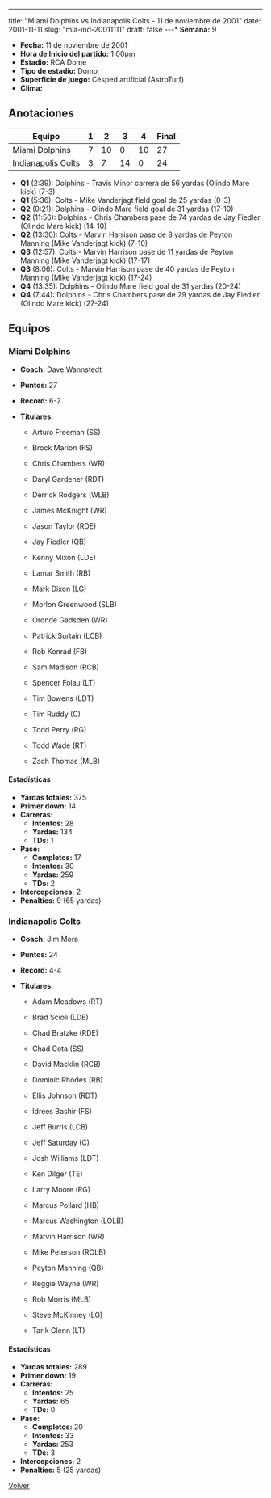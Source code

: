 ---
title: "Miami Dolphins vs Indianapolis Colts - 11 de noviembre de 2001"
date: 2001-11-11
slug: "mia-ind-20011111"
draft: false
---* **Semana:** 9
* **Fecha:** 11 de noviembre de 2001
* **Hora de Inicio del partido:** 1:00pm
* **Estadio:** RCA Dome
* **Tipo de estadio:** Domo
* **Superficie de juego:** Césped artificial (AstroTurf)
* **Clima:** 




## Anotaciones
| Equipo | 1 | 2 | 3 | 4 | Final |
|--------|---|---|---|---|-------|
| Miami Dolphins  | 7 | 10 | 0 | 10  | 27 |
| Indianapolis Colts  | 3 | 7 | 14 | 0  | 24 |
* **Q1** (2:39): Dolphins - Travis Minor carrera de 56 yardas (Olindo Mare kick) (7-3)
* **Q1** (5:36): Colts - Mike Vanderjagt field goal de 25 yardas (0-3)
* **Q2** (0:21): Dolphins - Olindo Mare field goal de 31 yardas (17-10)
* **Q2** (11:56): Dolphins - Chris Chambers pase de 74 yardas de Jay Fiedler (Olindo Mare kick) (14-10)
* **Q2** (13:30): Colts - Marvin Harrison pase de 8 yardas de Peyton Manning (Mike Vanderjagt kick) (7-10)
* **Q3** (12:57): Colts - Marvin Harrison pase de 11 yardas de Peyton Manning (Mike Vanderjagt kick) (17-17)
* **Q3** (8:06): Colts - Marvin Harrison pase de 40 yardas de Peyton Manning (Mike Vanderjagt kick) (17-24)
* **Q4** (13:35): Dolphins - Olindo Mare field goal de 31 yardas (20-24)
* **Q4** (7:44): Dolphins - Chris Chambers pase de 29 yardas de Jay Fiedler (Olindo Mare kick) (27-24)


## Equipos


### Miami Dolphins
* **Coach:** Dave Wannstedt
* **Puntos:** 27
* **Record:** 6-2
* **Titulares:** 

  * Arturo Freeman (SS) 

  * Brock Marion (FS) 

  * Chris Chambers (WR) 

  * Daryl Gardener (RDT) 

  * Derrick Rodgers (WLB) 

  * James McKnight (WR) 

  * Jason Taylor (RDE) 

  * Jay Fiedler (QB) 

  * Kenny Mixon (LDE) 

  * Lamar Smith (RB) 

  * Mark Dixon (LG) 

  * Morlon Greenwood (SLB) 

  * Oronde Gadsden (WR) 

  * Patrick Surtain (LCB) 

  * Rob Konrad (FB) 

  * Sam Madison (RCB) 

  * Spencer Folau (LT) 

  * Tim Bowens (LDT) 

  * Tim Ruddy (C) 

  * Todd Perry (RG) 

  * Todd Wade (RT) 

  * Zach Thomas (MLB) 

#### Estadísticas
* **Yardas totales:** 375
* **Primer down:** 14
* **Carreras:**
  * **Intentos:** 28
  * **Yardas:** 134
  * **TDs:** 1
* **Pase:**
  * **Completos:** 17
  * **Intentos:** 30
  * **Yardas:** 259
  * **TDs:** 2
* **Intercepciones:** 2
* **Penalties:** 9 (65 yardas)

### Indianapolis Colts
* **Coach:** Jim Mora
* **Puntos:** 24
* **Record:** 4-4
* **Titulares:** 

  * Adam Meadows (RT) 

  * Brad Scioli (LDE) 

  * Chad Bratzke (RDE) 

  * Chad Cota (SS) 

  * David Macklin (RCB) 

  * Dominic Rhodes (RB) 

  * Ellis Johnson (RDT) 

  * Idrees Bashir (FS) 

  * Jeff Burris (LCB) 

  * Jeff Saturday (C) 

  * Josh Williams (LDT) 

  * Ken Dilger (TE) 

  * Larry Moore (RG) 

  * Marcus Pollard (HB) 

  * Marcus Washington (LOLB) 

  * Marvin Harrison (WR) 

  * Mike Peterson (ROLB) 

  * Peyton Manning (QB) 

  * Reggie Wayne (WR) 

  * Rob Morris (MLB) 

  * Steve McKinney (LG) 

  * Tarik Glenn (LT) 

#### Estadísticas
* **Yardas totales:** 289
* **Primer down:** 19
* **Carreras:**
  * **Intentos:** 25
  * **Yardas:** 65
  * **TDs:** 0
* **Pase:**
  * **Completos:** 20
  * **Intentos:** 33
  * **Yardas:** 253
  * **TDs:** 3
* **Intercepciones:** 2
* **Penalties:** 5 (25 yardas)


[Volver](/historia/2001)
